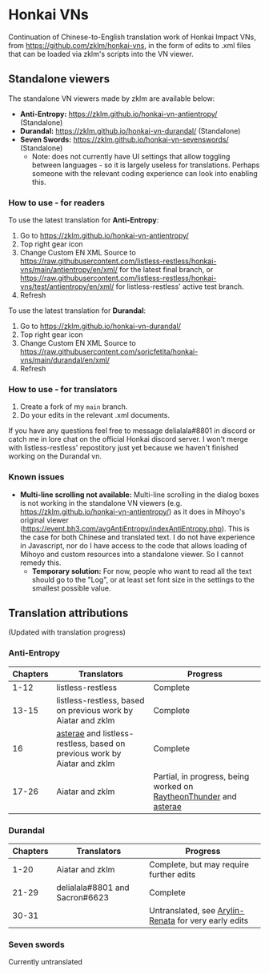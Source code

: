 # Honkai VNs

Continuation of Chinese-to-English translation work of Honkai Impact VNs, from https://github.com/zklm/honkai-vns, in the form of edits to .xml files that can be loaded via zklm's scripts into the VN viewer.



## Standalone viewers

The standalone VN viewers made by zklm are available below:

- **Anti-Entropy:** https://zklm.github.io/honkai-vn-antientropy/ (Standalone)
- **Durandal:** https://zklm.github.io/honkai-vn-durandal/ (Standalone)
- **Seven Swords:** https://zklm.github.io/honkai-vn-sevenswords/ (Standalone)
  - Note: does not currently have UI settings that allow toggling between languages - so it is largely useless for translations. Perhaps someone with the relevant coding experience can look into enabling this.

### How to use - for readers

To use the latest translation for  **Anti-Entropy**: 

1. Go to https://zklm.github.io/honkai-vn-antientropy/ 
2. Top right gear icon 
3. Change Custom EN XML Source to https://raw.githubusercontent.com/listless-restless/honkai-vns/main/antientropy/en/xml/ for the latest final branch, or https://raw.githubusercontent.com/listless-restless/honkai-vns/test/antientropy/en/xml/ for listless-restless' active test branch.
4. Refresh


To use the latest translation for  **Durandal**:

1. Go to https://zklm.github.io/honkai-vn-durandal/
2. Top right gear icon 
3. Change Custom EN XML Source to https://raw.githubusercontent.com/soricfetita/honkai-vns/main/durandal/en/xml/
4. Refresh

### How to use - for translators

1. Create a fork of my  `main` branch.
2. Do your edits in the relevant .xml documents.

If you have any questions feel free to message delialala#8801 in discord or catch me in lore chat on the official Honkai discord server. I won't merge with listless-restless' repostitory just yet because we haven't finished working on the Durandal vn.


### Known issues

- **Multi-line scrolling not available:** Multi-line scrolling in the dialog boxes is not working in the standalone VN viewers (e.g. https://zklm.github.io/honkai-vn-antientropy/) as it does in Mihoyo's original viewer (https://event.bh3.com/avgAntiEntropy/indexAntiEntropy.php). This is the case for both Chinese and translated text. I do not have experience in Javascript, nor do I have access to the code that allows loading of Mihoyo and custom resources into a standalone viewer. So I cannot remedy this.
    - **Temporary solution:** For now, people who want to read all the text should go to the "Log", or at least set font size in the settings to the smallest possible value.



## Translation attributions

(Updated with translation progress)

### Anti-Entropy

| Chapters | Translators                                                  | Progress                                                     |
| -------- | ------------------------------------------------------------ | ------------------------------------------------------------ |
| 1-12     | listless-restless                                            | Complete                                                     |
| 13-15    | listless-restless, based on previous work by Aiatar and zklm | Complete                                                     |
| 16       | [asterae](https://github.com/asterae/honkai-vns) and listless-restless, based on previous work by Aiatar and zklm | Complete                                                     |
| 17-26    | Aiatar and zklm                                              | Partial, in progress, being worked on [RaytheonThunder](https://github.com/RaytheonThunder/honkai-vns) and [asterae](https://github.com/asterae/honkai-vns) |

### Durandal


| Chapters | Translators     | Progress                                                     |
| -------- | --------------- | ------------------------------------------------------------ |
| 1-20     | Aiatar and zklm | Complete, but may require further edits                      |
| 21-29    |delialala#8801 and Sacron#6623| Complete|
| 30-31    |                 | Untranslated, see [Arylin-Renata](https://github.com/Ayrlin-Renata/honkai-vns) for very early edits |
### Seven swords

Currently untranslated
